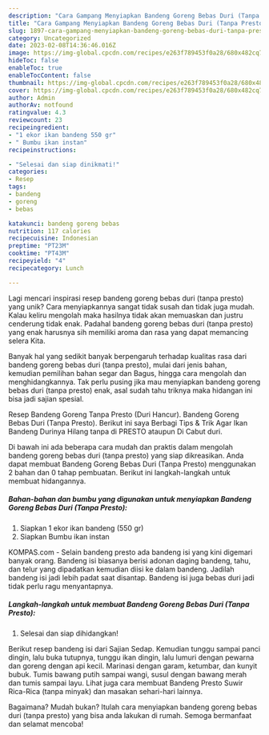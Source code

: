 ```yaml
---
description: "Cara Gampang Menyiapkan Bandeng Goreng Bebas Duri (Tanpa Presto) yang Enak"
title: "Cara Gampang Menyiapkan Bandeng Goreng Bebas Duri (Tanpa Presto) yang Enak"
slug: 1897-cara-gampang-menyiapkan-bandeng-goreng-bebas-duri-tanpa-presto-yang-enak
category: Uncategorized
date: 2023-02-08T14:36:46.016Z
image: https://img-global.cpcdn.com/recipes/e263f789453f0a28/680x482cq70/bandeng-goreng-bebas-duri-tanpa-presto-foto-resep-utama.jpg
hideToc: false
enableToc: true
enableTocContent: false
thumbnail: https://img-global.cpcdn.com/recipes/e263f789453f0a28/680x482cq70/bandeng-goreng-bebas-duri-tanpa-presto-foto-resep-utama.jpg
cover: https://img-global.cpcdn.com/recipes/e263f789453f0a28/680x482cq70/bandeng-goreng-bebas-duri-tanpa-presto-foto-resep-utama.jpg
author: Admin
authorAv: notfound
ratingvalue: 4.3
reviewcount: 23
recipeingredient:
- "1 ekor ikan bandeng 550 gr"
- " Bumbu ikan instan"
recipeinstructions:

- "Selesai dan siap dinikmati!"
categories:
- Resep
tags:
- bandeng
- goreng
- bebas

katakunci: bandeng goreng bebas 
nutrition: 117 calories
recipecuisine: Indonesian
preptime: "PT23M"
cooktime: "PT43M"
recipeyield: "4"
recipecategory: Lunch

---
```





Lagi mencari inspirasi resep bandeng goreng bebas duri (tanpa presto) yang unik? Cara menyiapkannya sangat tidak susah dan tidak juga mudah. Kalau keliru mengolah maka hasilnya tidak akan memuaskan dan justru cenderung tidak enak. Padahal bandeng goreng bebas duri (tanpa presto) yang enak harusnya sih memiliki aroma dan rasa yang dapat memancing selera Kita.





Banyak hal yang sedikit banyak berpengaruh terhadap kualitas rasa dari bandeng goreng bebas duri (tanpa presto), mulai dari jenis bahan, kemudian pemilihan bahan segar dan Bagus, hingga cara mengolah dan menghidangkannya. Tak perlu pusing jika mau menyiapkan bandeng goreng bebas duri (tanpa presto) enak,      asal sudah tahu triknya maka hidangan ini bisa jadi sajian spesial.














Resep Bandeng Goreng Tanpa Presto (Duri Hancur). Bandeng Goreng Bebas Duri (Tanpa Presto). Berikut ini saya Berbagi Tips &amp; Trik Agar Ikan Bandeng Durinya Hilang tanpa di PRESTO ataupun Di Cabut duri.






Di bawah ini ada beberapa cara mudah dan praktis dalam mengolah bandeng goreng bebas duri (tanpa presto) yang siap dikreasikan. Anda dapat membuat Bandeng Goreng Bebas Duri (Tanpa Presto) menggunakan 2 bahan dan 0 tahap pembuatan. Berikut ini langkah-langkah untuk membuat hidangannya.

<!--inarticleads1-->

##### Bahan-bahan dan bumbu yang digunakan untuk menyiapkan Bandeng Goreng Bebas Duri (Tanpa Presto):

1. Siapkan 1 ekor ikan bandeng (550 gr)
1. Siapkan  Bumbu ikan instan


KOMPAS.com - Selain bandeng presto ada bandeng isi yang kini digemari banyak orang. Bandeng isi biasanya berisi adonan daging bandeng, tahu, dan telur yang dipadatkan kemudian diisi ke dalam bandeng. Jadilah bandeng isi jadi lebih padat saat disantap. Bandeng isi juga bebas duri jadi tidak perlu ragu menyantapnya. 

<!--inarticleads2-->

##### Langkah-langkah untuk membuat Bandeng Goreng Bebas Duri (Tanpa Presto):


1. Selesai dan siap dihidangkan!

Berikut resep bandeng isi dari Sajian Sedap. Kemudian tunggu sampai panci dingin, lalu buka tutupnya, tunggu ikan dingin, lalu lumuri dengan pewarna dan goreng dengan api kecil. Marinasi dengan garam, ketumbar, dan kunyit bubuk. Tumis bawang putih sampai wangi, susul dengan bawang merah dan tumis sampai layu. Lihat juga cara membuat Bandeng Presto Suwir Rica-Rica (tanpa minyak) dan masakan sehari-hari lainnya. 

Bagaimana? Mudah bukan? Itulah cara menyiapkan bandeng goreng bebas duri (tanpa presto) yang bisa anda lakukan di rumah. Semoga bermanfaat dan selamat mencoba!
